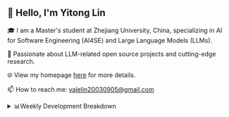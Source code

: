 ## 👋 Hello, I'm Yitong Lin 
🎓 I am a Master's student at Zhejiang University, China, specializing in AI for Software Engineering (AI4SE) and Large Language Models (LLMs). 

🚀 Passionate about LLM-related open source projects and cutting-edge research.

🌐 View my homepage [here](https://eaton0.github.io/) for more details.

📫 How to reach me: yalelin20030905@gmail.com

<details><summary>📊Weekly Development Breakdown</summary>

<!--START_SECTION:waka-->

```txt
From: 22 September 2025 - To: 29 September 2025

Total Time: 1 hr 52 mins

Markdown   52 mins         ███████████▓░░░░░░░░░░░░░   46.62 %
YAML       30 mins         ██████▓░░░░░░░░░░░░░░░░░░   27.01 %
Python     15 mins         ███▓░░░░░░░░░░░░░░░░░░░░░   14.09 %
C++        13 mins         ███░░░░░░░░░░░░░░░░░░░░░░   12.28 %
```

<!--END_SECTION:waka-->

[![wakatime](https://wakatime.com/badge/user/2b9478a2-005d-4708-b42f-076b3a02fc21.svg)](https://wakatime.com/@2b9478a2-005d-4708-b42f-076b3a02fc21)